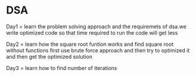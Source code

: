 # DSA

Day1 = learn the problem solving approach and the requiremets of dsa.we write optimized code so that time required to run the code will get less 

Day2 = learn how  the square root funtion works and find square root without functions first use brute force approach and then try to optimized it and then 
       get the optimized solution

Day3 = learn  how to find number of iterations  
